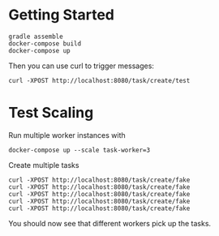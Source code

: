 # Getting Started

    gradle assemble
    docker-compose build
    docker-compose up

Then you can use curl to trigger messages:

    curl -XPOST http://localhost:8080/task/create/test

# Test Scaling

Run multiple worker instances with

    docker-compose up --scale task-worker=3
    
Create multiple tasks

    curl -XPOST http://localhost:8080/task/create/fake
    curl -XPOST http://localhost:8080/task/create/fake
    curl -XPOST http://localhost:8080/task/create/fake
    curl -XPOST http://localhost:8080/task/create/fake
    curl -XPOST http://localhost:8080/task/create/fake
    
You should now see that different workers pick up the tasks.